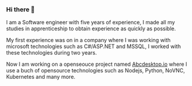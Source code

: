 ### Hi there 👋

I am a Software engineer with five years of experience, I made all my studies in apprenticeship to obtain experience as quickly as possible.

My first experience was on in a company where I was working with microsoft technologies such as C#/ASP.NET and MSSQL, I worked with these technologies during two years.

Now I am working on a openseouce project named [Abcdesktop.io](https://github.com/abcdesktopio) where I use a buch of opensource technologies such as Nodejs, Python, NoVNC, Kubernetes and many more.

<!--
**kecsou/kecsou** is a ✨ _special_ ✨ repository because its `README.md` (this file) appears on your GitHub profile.

Here are some ideas to get you started:

- 🔭 I’m currently working on ...
- 🌱 I’m currently learning ...
- 👯 I’m looking to collaborate on ...
- 🤔 I’m looking for help with ...
- 💬 Ask me about ...
- 📫 How to reach me: ...
- 😄 Pronouns: ...
- ⚡ Fun fact: ...
-->
